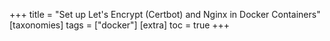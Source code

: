 +++
title = "Set up Let's Encrypt (Certbot) and Nginx in Docker Containers"
[taxonomies]
  tags = ["docker"]
[extra]
  toc = true
+++
